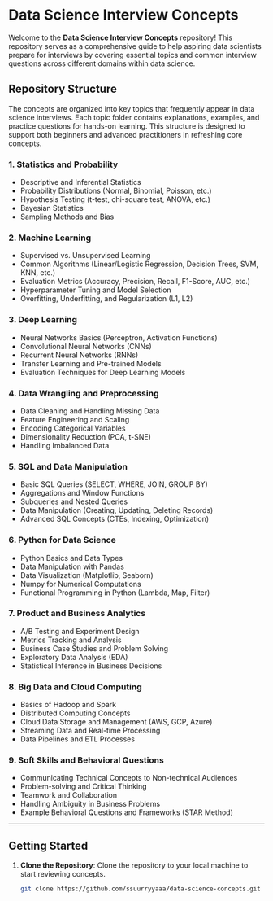 # Data Science Interview Concepts

Welcome to the **Data Science Interview Concepts** repository! This repository serves as a comprehensive guide to help aspiring data scientists prepare for interviews by covering essential topics and common interview questions across different domains within data science.

## Repository Structure

The concepts are organized into key topics that frequently appear in data science interviews. Each topic folder contains explanations, examples, and practice questions for hands-on learning. This structure is designed to support both beginners and advanced practitioners in refreshing core concepts.

### 1. **Statistics and Probability**
   - Descriptive and Inferential Statistics
   - Probability Distributions (Normal, Binomial, Poisson, etc.)
   - Hypothesis Testing (t-test, chi-square test, ANOVA, etc.)
   - Bayesian Statistics
   - Sampling Methods and Bias

### 2. **Machine Learning**
   - Supervised vs. Unsupervised Learning
   - Common Algorithms (Linear/Logistic Regression, Decision Trees, SVM, KNN, etc.)
   - Evaluation Metrics (Accuracy, Precision, Recall, F1-Score, AUC, etc.)
   - Hyperparameter Tuning and Model Selection
   - Overfitting, Underfitting, and Regularization (L1, L2)

### 3. **Deep Learning**
   - Neural Networks Basics (Perceptron, Activation Functions)
   - Convolutional Neural Networks (CNNs)
   - Recurrent Neural Networks (RNNs)
   - Transfer Learning and Pre-trained Models
   - Evaluation Techniques for Deep Learning Models

### 4. **Data Wrangling and Preprocessing**
   - Data Cleaning and Handling Missing Data
   - Feature Engineering and Scaling
   - Encoding Categorical Variables
   - Dimensionality Reduction (PCA, t-SNE)
   - Handling Imbalanced Data

### 5. **SQL and Data Manipulation**
   - Basic SQL Queries (SELECT, WHERE, JOIN, GROUP BY)
   - Aggregations and Window Functions
   - Subqueries and Nested Queries
   - Data Manipulation (Creating, Updating, Deleting Records)
   - Advanced SQL Concepts (CTEs, Indexing, Optimization)

### 6. **Python for Data Science**
   - Python Basics and Data Types
   - Data Manipulation with Pandas
   - Data Visualization (Matplotlib, Seaborn)
   - Numpy for Numerical Computations
   - Functional Programming in Python (Lambda, Map, Filter)

### 7. **Product and Business Analytics**
   - A/B Testing and Experiment Design
   - Metrics Tracking and Analysis
   - Business Case Studies and Problem Solving
   - Exploratory Data Analysis (EDA)
   - Statistical Inference in Business Decisions

### 8. **Big Data and Cloud Computing**
   - Basics of Hadoop and Spark
   - Distributed Computing Concepts
   - Cloud Data Storage and Management (AWS, GCP, Azure)
   - Streaming Data and Real-time Processing
   - Data Pipelines and ETL Processes

### 9. **Soft Skills and Behavioral Questions**
   - Communicating Technical Concepts to Non-technical Audiences
   - Problem-solving and Critical Thinking
   - Teamwork and Collaboration
   - Handling Ambiguity in Business Problems
   - Example Behavioral Questions and Frameworks (STAR Method)

---

## Getting Started

1. **Clone the Repository**: Clone the repository to your local machine to start reviewing concepts.
   ```bash
   git clone https://github.com/ssuurryyaaa/data-science-concepts.git
